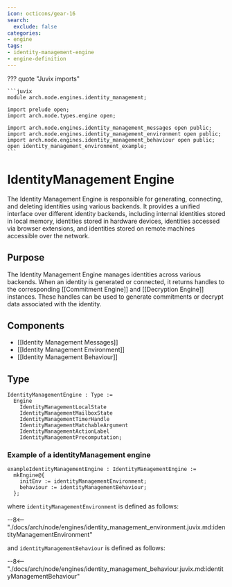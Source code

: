 ```yaml
---
icon: octicons/gear-16
search:
  exclude: false
categories:
- engine
tags:
- identity-management-engine
- engine-definition
---
```


??? quote "Juvix imports"

    ```juvix
    module arch.node.engines.identity_management;

    import prelude open;
    import arch.node.types.engine open;

    import arch.node.engines.identity_management_messages open public;
    import arch.node.engines.identity_management_environment open public;
    import arch.node.engines.identity_management_behaviour open public;
    open identity_management_environment_example;
    ```

# IdentityManagement Engine

The Identity Management Engine is responsible for generating, connecting, and deleting
identities using various backends. It provides a unified interface over different identity
backends, including internal identities stored in local memory, identities stored in
hardware devices, identities accessed via browser extensions, and identities stored on
remote machines accessible over the network.

## Purpose

The Identity Management Engine manages identities across various backends. When an identity
is generated or connected, it returns handles to the corresponding [[Commitment Engine]] and
[[Decryption Engine]] instances. These handles can be used to generate commitments or decrypt
data associated with the identity.

## Components

- [[Identity Management Messages]]
- [[Identity Management Environment]]
- [[Identity Management Behaviour]]

## Type

<!-- --8<-- [start:IdentityManagementEngine] -->
```juvix
IdentityManagementEngine : Type :=
  Engine
    IdentityManagementLocalState
    IdentityManagementMailboxState
    IdentityManagementTimerHandle
    IdentityManagementMatchableArgument
    IdentityManagementActionLabel
    IdentityManagementPrecomputation;
```
<!-- --8<-- [end:IdentityManagementEngine] -->

### Example of a identityManagement engine

<!-- --8<-- [start:exampleIdentityManagementEngine] -->
```juvix
exampleIdentityManagementEngine : IdentityManagementEngine :=
  mkEngine@{
    initEnv := identityManagementEnvironment;
    behaviour := identityManagementBehaviour;
  };
```
<!-- --8<-- [end:exampleIdentityManagementEngine] -->

where `identityManagementEnvironment` is defined as follows:

--8<-- "./docs/arch/node/engines/identity_management_environment.juvix.md:identityManagementEnvironment"

and `identityManagementBehaviour` is defined as follows:

--8<-- "./docs/arch/node/engines/identity_management_behaviour.juvix.md:identityManagementBehaviour"
